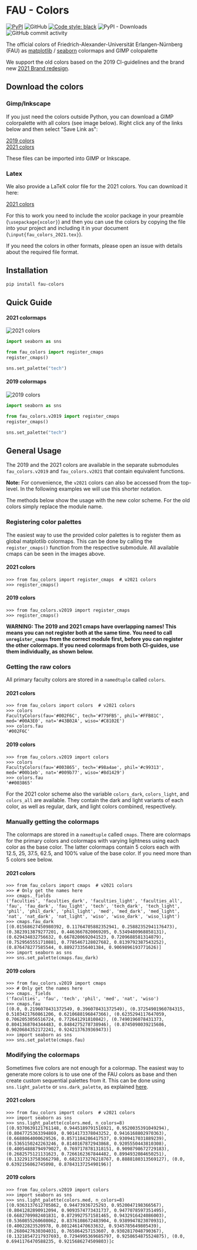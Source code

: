 # FAU - Colors

[![PyPI](https://img.shields.io/pypi/v/fau-colors)](https://pypi.org/project/fau-colors/)
![GitHub](https://img.shields.io/github/license/mad-lab-fau/fau_colors)
[![Code style: black](https://img.shields.io/badge/code%20style-black-000000.svg)](https://github.com/psf/black)
![PyPI - Downloads](https://img.shields.io/pypi/dm/fau-colors)
![GitHub commit activity](https://img.shields.io/github/commit-activity/m/mad-lab-fau/fau_colors)


The official colors of Friedrich-Alexander-Universität Erlangen-Nürnberg (FAU) as 
[matplotlib](https://matplotlib.org/) / [seaborn](https://seaborn.pydata.org/) colormaps and GIMP colopalette

We support the old colors based on the 
2019 CI-guidelines <!-- formerly available on https://www.intern.fau.de/files/2020/03/FAU-Design-Manual.pdf --> and the brand new
[2021 Brand redesign](https://www.doc.zuv.fau.de//M/Styleguide/FAU_Styleguide.pdf).

## Download the colors

### Gimp/Inkscape
If you just need the colors outside Python, you can download a GIMP colorpalette with all colors (see image below).
Right click any of the links below and then select "Save Link as":

<a href="https://raw.githubusercontent.com/mad-lab-fau/fau_colors/main/color_palettes/fau_colors_2019.gpl" download>2019 colors</a>  
<a href="https://raw.githubusercontent.com/mad-lab-fau/fau_colors/main/color_palettes/fau_colors_2021.gpl" download>2021 colors</a>

These files can be imported into GIMP or Inkscape.

### Latex

We also provide a LaTeX color file for the 2021 colors. You can download it here:

<a href="https://raw.githubusercontent.com/mad-lab-fau/fau_colors/main/color_palettes/fau_colors_2021.tex" download>2021 colors</a>

For this to work you need to include the xcolor package in your preamble (`\usepackage{xcolor}`) and then you can use 
the colors by copying the file into your project and including it in your document (`\input{fau_colors_2021.tex}`).

If you need the colors in other formats, please open an issue with details about the required file format.

## Installation

```bash
pip install fau-colors
```

## Quick Guide

#### 2021 colormaps

![2021 colors](_docs/cms_21.png)

```python
import seaborn as sns

from fau_colors import register_cmaps
register_cmaps()

sns.set_palette("tech")
```

#### 2019 colormaps

![2019 colors](_docs/cms_19.png)

```python
import seaborn as sns

from fau_colors.v2019 import register_cmaps
register_cmaps()

sns.set_palette("tech")
```

## General Usage

The 2019 and the 2021 colors are available in the separate submodules `fau_colors.v2019` and `fau_colors.v2021` that 
contain equivalent functions.

**Note:** For convenience, the `v2021` colors can also be accessed from the top-level. In the following examples we
will use this shorter notation.

The methods below show the usage with the new color scheme.
For the old colors simply replace the module name.

### Registering color palettes

The easiest way to use the provided color palettes is to register them as global matplotlib colormaps.
This can be done by calling the `register_cmaps()` function from the respective submodule.
All available cmaps can be seen in the images above.

#### 2021 colors
```pycon
>>> from fau_colors import register_cmaps  # v2021 colors
>>> register_cmaps()
```

#### 2019 colors
```pycon
>>> from fau_colors.v2019 import register_cmaps
>>> register_cmaps()
```

**WARNING: The 2019 and 2021 cmaps have overlapping names! This means you can not register both at the same time.
You need to call `unregister_cmaps` from the correct module first, before you can register the other colormaps.
If you need colormaps from both CI-guides, use them individually, as shown below.**


### Getting the raw colors

All primary faculty colors are stored in a `namedtuple` called `colors`.


#### 2021 colors
```pycon
>>> from fau_colors import colors  # v2021 colors
>>> colors
FacultyColors(fau='#002F6C', tech='#779FB5', phil='#FFB81C', med='#00A3E0', nat='#43B02A', wiso='#C8102E')
>>> colors.fau
'#002F6C'
```

#### 2019 colors
```pycon
>>> from fau_colors.v2019 import colors
>>> colors
FacultyColors(fau='#003865', tech='#98a4ae', phil='#c99313', med='#00b1eb', nat='#009b77', wiso='#8d1429')
>>> colors.fau
'##003865'
```

For the 2021 color scheme also the variable `colors_dark`, `colors_light`, and `colors_all` are available. They 
contain the dark and light variants of each color, as well as regular, dark, and light colors combined, respectively.

### Manually getting the colormaps

The colormaps are stored in a `namedtuple` called `cmaps`.
There are colormaps for the primary colors and colormaps with varying lightness using each color as the base color.
The latter colormaps contain 5 colors each with 12.5, 25, 37.5, 62.5, and 100% value of the base color.
If you need more than 5 colors see below.

#### 2021 colors
```pycon
>>> from fau_colors import cmaps  # v2021 colors
>>> # Only get the names here
>>> cmaps._fields
('faculties', 'faculties_dark', 'faculties_light', 'faculties_all', 'fau', 'fau_dark', 'fau_light', 'tech', 'tech_dark', 'tech_light', 'phil', 'phil_dark', 'phil_light', 'med', 'med_dark', 'med_light', 'nat', 'nat_dark', 'nat_light', 'wiso', 'wiso_dark', 'wiso_light')
>>> cmaps.fau_dark
[(0.01568627450980392, 0.11764705882352941, 0.25882352941176473), (0.3823913879277201, 0.4463667820069205, 0.5349480968858131), (0.629434832756632, 0.6678200692041523, 0.7209688581314879), (0.7529565551710881, 0.7785467128027682, 0.8139792387543252), (0.876478277585544, 0.889273356401384, 0.9069896193771626)]
>>> import seaborn as sns
>>> sns.set_palette(cmaps.fau_dark)
```


#### 2019 colors
```pycon
>>> from fau_colors.v2019 import cmaps
>>> # Only get the names here
>>> cmaps._fields
('faculties', 'fau', 'tech', 'phil', 'med', 'nat', 'wiso')
>>> cmaps.fau
[(0.0, 0.2196078431372549, 0.396078431372549), (0.37254901960784315, 0.5103421760861206, 0.6210688196847366), (0.6235294117647059, 0.7062053056516724, 0.772641291810842), (0.7490196078431373, 0.8041368704344483, 0.8484275278738946), (0.8745098039215686, 0.9020684352172241, 0.9242137639369473)]
>>> import seaborn as sns
>>> sns.set_palette(cmaps.fau)
```

### Modifying the colormaps

Sometimes five colors are not enough for a colormap.
The easiest way to generate more colors is to use one of the FAU colors as base and then create custom sequential
palettes from it.
This can be done using `sns.light_palette` or `sns.dark_palette`, as explained 
[here](https://seaborn.pydata.org/tutorial/color_palettes.html#custom-sequential-palettes).

#### 2021 colors
```pycon
>>> from fau_colors import colors  # v2021 colors
>>> import seaborn as sns
>>> sns.light_palette(colors.med, n_colors=8)
[(0.9370639121761148, 0.9445189791516921, 0.9520035391049294), (0.8047725363394869, 0.9014173378043252, 0.9416168802970363), (0.6688064000629526, 0.8571184286417537, 0.9309417031889239), (0.5365150242263246, 0.8140167872943868, 0.9205550443810308), (0.40054888794979027, 0.7697178781318151, 0.9098798672729183), (0.2682575121131623, 0.7266162367844482, 0.8994932084650251), (0.13229137583662798, 0.6823173276218767, 0.8888180313569127), (0.0, 0.6392156862745098, 0.8784313725490196)]
```

#### 2019 colors
```pycon
>>> from fau_colors.v2019 import colors
>>> import seaborn as sns
>>> sns.light_palette(colors.med, n_colors=8)
[(0.9363137612705862, 0.94473936725293, 0.9520047198366567), (0.8041282890912094, 0.9093574773431737, 0.9477078597351495), (0.6682709982401831, 0.8729927571581465, 0.9432916424086003), (0.5360855260608062, 0.8376108672483904, 0.9389947823070931), (0.40022823520978, 0.8012461470633632, 0.9345785649805439), (0.2680427630304031, 0.765864257153607, 0.9302817048790367), (0.13218547217937693, 0.7294995369685797, 0.9258654875524875), (0.0, 0.6941176470588235, 0.9215686274509803)]c
```
